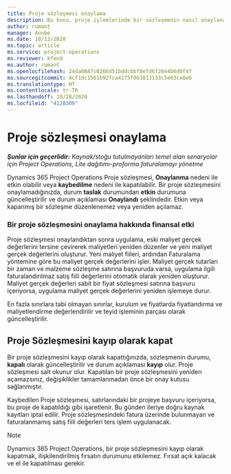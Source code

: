 ```yaml
---
title: Proje sözleşmesi onaylama
description: Bu konu, proje işlemlerinde bir sözleşmenin nasıl onaylanacağı hakkında bilgi verir.
author: rumant
manager: Annbe
ms.date: 10/13/2020
ms.topic: article
ms.service: project-operations
ms.reviewer: kfend
ms.author: rumant
ms.openlocfilehash: 24da0887c0266d51bddcbbf8efd6f2644b6d0f4f
ms.sourcegitcommit: 4cf1dc1561b92fca4175f0b3813133c5e63ce8e6
ms.translationtype: HT
ms.contentlocale: tr-TR
ms.lasthandoff: 10/28/2020
ms.locfileid: "4128309"
---
```

# <a name="confirm-a-project-contract"></a>Proje sözleşmesi onaylama

_**Şunlar için geçerlidir:** Kaynak/stoğu tutulmayanları temel alan senaryolar için Project Operations, Lite dağıtımı-proforma faturalamayı yönetme_

Dynamics 365 Project Operations Proje sözleşmesi, **Onaylanma** nedeni ile etkin olabilir veya **kaybedilme** nedeni ile kapatılabilir. Bir proje sözleşmesini onaylamadığınızda, durum **taslak** durumundan **etkin** durumuna güncelleştirilir ve durum açıklaması **Onaylandı** şeklindedir. Etkin veya kapanmış bir sözleşme düzenlenemez veya yeniden açılamaz. 

### <a name="financial-impact-of-confirming-a-project-contract"></a>Bir proje sözleşmesini onaylama hakkında finansal etki

Proje sözleşmesi onaylandıktan sonra uygulama, eski maliyet gerçek değerlerini tersine çevirerek maliyetleri yeniden düzenler ve yeni maliyet gerçek değerlerini oluşturur. Yeni maliyet fiileri, ardından Faturalama yöntemine göre bu maliyet gerçek değerlerini işler. Maliyet gerçek tutarları bir zaman ve malzeme sözleşme satırına başvuruda varsa, uygulama ilgili faturalandırılmaz satış fiili değerlerini otomatik olarak yeniden oluşturur. Maliyet gerçek değerleri sabit bir fiyat sözleşmesi satırına başvuru içeriyorsa, uygulama maliyet gerçek değerlerini yeniden işlemeye durur.

En fazla sınırlara tabi olmayan sınırlar, kurulum ve fiyatlarda fiyatlandırma ve maliyetlendirme değerlendirilir ve teyid işleminin parçası olarak güncelleştirilir.

## <a name="close-a-project-contract-as-lost"></a>Proje Sözleşmesini kayıp olarak kapat

Bir proje sözleşmesini kayıp olarak kapattığınızda, sözleşmenin durumu, **kapalı** olarak güncelleştirilir ve durum açıklaması **kayıp** olur. Proje sözleşmesi salt okunur olur. Kapatılan bir proje sözleşmesini yeniden açamazsınız, değişiklikler tamamlanmadan önce bir onay kutusu sağlanmıştır.

Kaybedilen Proje sözleşmesi, satırlarındaki bir projeye başvuru içeriyorsa, bu proje de kapatıldığı gibi işaretlenir. Bu günden ileriye doğru kaynak kayıtları iptal edilir. Proje sözleşmesindeki fatura üzerinde bulunmayan ve faturalanmamış satış fiili değerleri ters işlem uygulanacak.

> [!NOTE]
> Dynamics 365 Project Operations, bir proje sözleşmesini kayıp olarak kapatmak, ilişkilendirilmiş fırsatın durumunu etkilemez. Fırsat açık kalacak ve el ile kapatılması gerekir.
